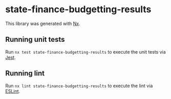 # state-finance-budgetting-results

This library was generated with [Nx](https://nx.dev).

## Running unit tests

Run `nx test state-finance-budgetting-results` to execute the unit tests via [Jest](https://jestjs.io).

## Running lint

Run `nx lint state-finance-budgetting-results` to execute the lint via [ESLint](https://eslint.org/).
